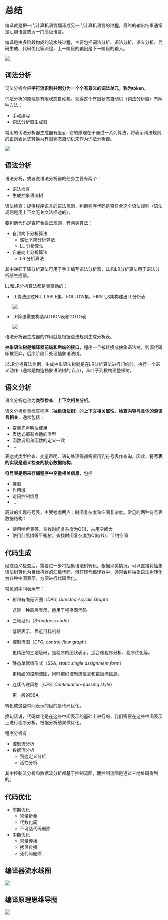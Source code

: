 # 总结

编译就是把一门计算机语言翻译成另一门计算机语言的过程，最终的输出结果通常是汇编语言或另一门高级语言。

编译是由多阶段构成的流水线过程，主要包括词法分析、语法分析、语义分析、代码生成、代码优化等流程，上一阶段的输出是下一阶段的输入。

![](https://tva1.sinaimg.cn/large/008i3skNgy1gstbtj1gozj30m104j3yw.jpg)

## 词法分析

词法分析会把**字符流识别并划分为一个个有意义的词法单元，称为token**。

词法分析的原理是有限状态自动机。获得这个有限状态自动机（词法分析器）有两种方法：

* 手动编写
* 词法分析器生成器

常用的词法分析器生成器有[flex](https://zh.wikipedia.org/wiki/Flex%E8%A9%9E%E6%B3%95%E5%88%86%E6%9E%90%E5%99%A8)，它的原理在于通过一系列算法，将表示词法规则的正则表达式转换为有限状态自动机来作为词法分析器。

![](https://tva1.sinaimg.cn/large/008i3skNgy1gsvlz5ftrlj30m0028t8q.jpg)

## 语法分析

语法分析，或者说语法分析器的任务主要有两个：

* 语法检查
* 生成抽象语法树

语法检查：提供程序语言的语法规则，判断程序代码是否符合这个语法规则（语法规则是用上下文无关文法描述的）。

要判断代码是否符合语法规则，有两类算法：

- 自顶向下分析算法
  - 递归下降分析算法
  - LL 分析算法
- 自底向上分析算法
  - LR 分析算法

其中递归下降分析算法可用于手工编写语法分析器，LL和LR分析算法用于语法分析器生成器。

LL和LR分析算法都是表驱动的：

* LL算法通过NULLABLE集、FOLLOW集、FIRST_S集构建出LL分析表

  ![](https://tva1.sinaimg.cn/large/008i3skNgy1gt1qlr4018j30e605wt8t.jpg)

* LR算法需要构造ACTION表和GOTO表

  ![](https://tva1.sinaimg.cn/large/008i3skNgy1gtu6ak066uj60ec07it8x02.jpg)

语法分析器生成器的作用就是根据语法规则生成分析表。



**抽象语法树是编译器前端和后端的接口**，程序一旦被转换成抽象语法树，则源代码即被丢弃，后序阶段只处理抽象语法树。

以LR分析算法为例，生成抽象语法树就是在LR分析算法进行归约时，执行一个语义动作（通常是构造抽象语法树的节点），从叶子到根构建整棵树。

## 语义分析

语义分析也称为**类型检查**、**上下文相关分析**。

语义分析负责检查程序（**抽象语法树**）的**上下文相关属性**，**检查内容与具体的源语言相关**，通常包括：

* 变量先声明后使用
* 表达式都有合适的类型
* 函数调用和函数的定义一致
* ...

表达式类型检查、变量声明、语句处理等都需要用到符号表作查询。因此，**符号表的实现是语义检查的核心数据结构**。

**符号表是用来存储程序中变量相关信息**，包括

* 类型
* 作用域
* 访问控制信息
* ...

高效的实现符号表，主要考虑两点：时间复杂度和空间复杂度。常见的两种符号表数据结构：

* 使用哈希表等，查找时间复杂度为O(1)，占用空间大
* 使用红黑树等平衡树，查找时间复杂度为O(lg N)，节约空间

## 代码生成

经过语义检查后，需要进一步将抽象语法树转化。根据现实情况，可以直接将抽象语法树转化为目标机器的汇编代码，但在现代编译器中，通常会将抽象语法树转化为各种中间表示，方便进行代码优化。

常见的中间表示有：

* 树和有向无环图（*DAG, Directed Acyclic Graph*）

  这是一种高层表示，适用于程序源代码

* 三地址码（*3-address code*）

  低层表示，靠近目标机器

* 控制流图（*CFG, control-flow graph*）

  更精细的三地址码，是程序的图状表示。适合做程序分析、程序优化等。

* 静态单赋值形式（*SSA, static single assignment form*）

  更精细的控制流图，同时编码控制流信息和数据流信息。

* 连续传递风格（*CPS, Continuation-passing style*）

  更一般的SSA。

转化成这些中间表示的目的是代码优化。

换句话说，代码优化是在这些中间表示的基础上进行的，我们需要在这些中间表示上进行程序分析，根据分析结果做优化。

程序分析有：

* 控制流分析
* 数据流分析
  * 到达定义分析
  * 活性分析

其中控制流分析和数据流分析都基于控制流图，而控制流图是通过三地址码得到的。

## 代码优化

* 前期优化
  * 常量折叠
  * 代数化简
  * 不可达代码删除
* 中期优化
  * 常量传播
  * 拷贝传播
  * 死代码删除

## 编译器流水线图

![](https://tva1.sinaimg.cn/large/008i3skNgy1gty3jsr771j61m40i2aeg02.jpg)

## 编译原理思维导图

![](http://assets.processon.com/chart_image/6127604e1efad446c34f17c9.png)

